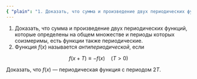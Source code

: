 ```yaml
---
{ "plain": "1. Доказать, что сумма и произведение двух периодических функций, которые определены на общем множестве и периоды которых соизмеримы, есть функции также периодические. 2. Функция f(x) называется антипериодической, если f(x+T) = -f(x) (T>0). Доказать, что f(x) — периодическая функция с периодом 2T." }
---
```


1. Доказать, что сумма и произведение двух периодических функций, которые определены на общем множестве и периоды которых соизмеримы, есть функции также периодические.
2. Функция $f(x)$ называется *антипериодической*, если

$$ f(x + T) \equiv -f(x) \quad (T>0) $$

Доказать, что $f(x)$ — периодическая функция с периодом $2T$.